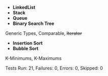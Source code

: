 * **LinkedList**
* **Stack**
* **Queue**
* **Binary Search Tree**

Generic Types, Comparable, ~~Iterator~~

* **Insertion Sort**
* **Bubble Sort**

K-Minimums, K-Maximums

Tests Run: 21, Failures: 0, Errors: 0, Skipped: 0